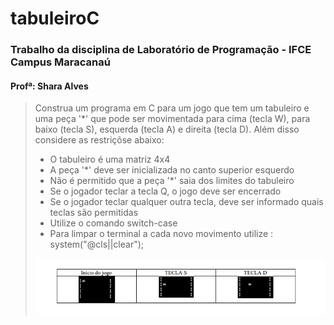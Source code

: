 # tabuleiroC

### Trabalho da disciplina de Laboratório de Programação - IFCE Campus Maracanaú
#### Profª: Shara Alves

> Construa um programa em C para um jogo que tem um tabuleiro e uma peça '*' que pode ser
> movimentada para cima (tecla W), para baixo (tecla S), esquerda (tecla A) e direita (tecla D). Além
> disso considere as restriçõse abaixo:
> 
> - O tabuleiro é uma matriz 4x4
> - A peça '*' deve ser inicializada no canto superior esquerdo
> - Não é permitido que a peça '*' saia dos limites do tabuleiro
> - Se o jogador teclar a tecla Q, o jogo deve ser encerrado
> - Se o jogador teclar qualquer outra tecla, deve ser informado quais teclas são permitidas
> - Utilize o comando switch-case
> - Para limpar o terminal a cada novo movimento utilize : system("@cls||clear");
>
> ![Exemplo](https://github.com/IvanovAlmeida/tabuleiroC/blob/master/docs/exemplo.png "Logo Title Text 1")
